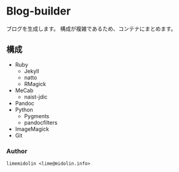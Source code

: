 # Blog-builder

ブログを生成します。
構成が複雑であるため、コンテナにまとめます。

## 構成

* Ruby
  * Jekyll
  * natto
  * RMagick
* MeCab
  * naist-jdic
* Pandoc
* Python
  * Pygments
  * pandocfilters
* ImageMagick
* Git

### Author

`limemidolin <lime@midolin.info>`